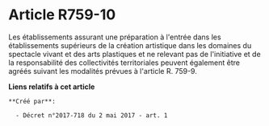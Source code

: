 # Article R759-10

Les établissements assurant une préparation à l'entrée dans les établissements supérieurs de la création artistique dans les
domaines du spectacle vivant et des arts plastiques et ne relevant pas de l'initiative et de la responsabilité des
collectivités territoriales peuvent également être agréés suivant les modalités prévues à l'article R. 759-9.

**Liens relatifs à cet article**

	**Créé par**:

	  - Décret n°2017-718 du 2 mai 2017 - art. 1
